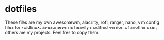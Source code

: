 # dotfiles
These files are my own awesomewm, alacritty, rofi, ranger, nano, vim config files for voidlinux.
awesomewm is heavily modified version of another user, others are my projects.
Feel free to copy them.
